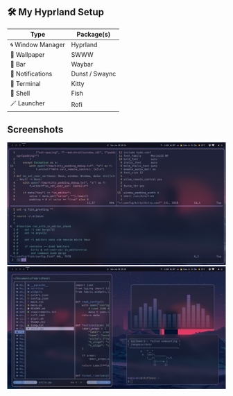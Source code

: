 ## 🛠️ My Hyprland Setup

| Type              | Package(s)     |
| ----------------- | -------------- |
| 🌀 Window Manager | Hyprland       |
| 🌄 Wallpaper      | SWWW           |
| 🍬 Bar            | Waybar         |
| 🔮 Notifications  | Dunst / Swaync |
| 🐾 Terminal       | Kitty          |
| 🌊 Shell          | Fish           |
| 🪄 Launcher       | Rofi           |

## Screenshots

![hyprdots](pr/1.png)
![hyprdots](pr/2.png)
